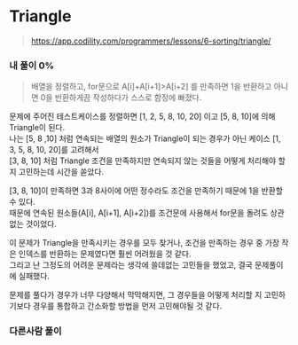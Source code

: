 # Triangle
>https://app.codility.com/programmers/lessons/6-sorting/triangle/

### 내 풀이 0%

>배열을 정렬하고, for문으로 A[i]+A[i+1]>A[i+2] 를 만족하면 1을 반환하고 아니면 0을 반환하게끔 작성하다가 스스로 함정에 빠졌다.

문제에 주어진 테스트케이스를 정렬하면 [1, 2, 5, 8, 10, 20] 이고 [5, 8, 10]에 의해 Triangle이 된다.  
나는 [5, 8 ,10] 처럼 연속되는 배열의 원소가 Triangle이 되는 경우가 아닌 케이스 [1, 3, 5, 8, 10, 20]를 고려해서  
[3, 8, 10] 처럼 Triangle 조건을 만족하지만 연속되지 않는 것들을 어떻게 처리해야 할지 고민하는데 시간을 쏟았다.

[3, 8, 10]이 만족하면 3과 8사이에 어떤 정수라도 조건을 만족하기 때문에 1을 반환할 수 있다.  
때문에 연속된 원소들(A[i], A[i+1], A[i+2])를 조건문에 사용해서 for문을 돌려도 상관없는 것이었다.

이 문제가 Triangle을 만족시키는 경우를 모두 찾거나, 조건을 만족하는 경우 중 가장 작은 인덱스를 반환하는 문제였다면 훨씬 어려웠을 것 같다.  
그리고 난 그정도의 어려운 문제라는 생각에 쓸데없는 고민들을 했었고, 결국 문제풀이에 실패했다.

문제를 풀다가 경우가 너무 다양해서 막막해지면, 그 경우들을 어떻게 처리할 지 고민하기보다 경우를 통합하고 간소화할 방법을 먼저 고민해야될 것 같다.

### 다른사람 풀이
